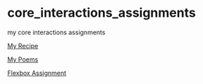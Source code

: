# core_interactions_assignments
my core interactions assignments



[My Recipe](https://venusgoyard.github.io/core_interactions_assignments/recipe/)


[My Poems](https://venusgoyard.github.io/core_interactions_assignments/poem/)

[Flexbox Assignment](https://venusgoyard.github.io/core_interactions_assignments/flexbox/)
